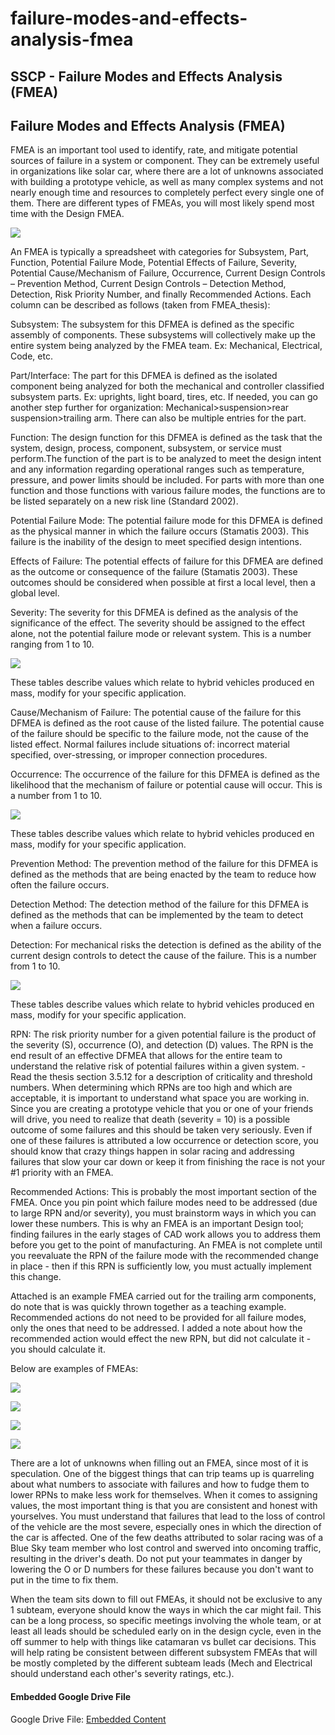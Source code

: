 # failure-modes-and-effects-analysis-fmea

## SSCP - Failure Modes and Effects Analysis (FMEA)

## Failure Modes and Effects Analysis (FMEA)

FMEA is an important tool used to identify, rate, and mitigate potential sources of failure in a system or component.  They can be extremely useful in organizations like solar car, where there are a lot of unknowns associated with building a prototype vehicle, as well as many complex systems and not nearly enough time and resources to completely perfect every single one of them.  There are different types of FMEAs, you will most likely spend most time with the Design FMEA.

![](../../../assets/image_f7776e6745.jpg)

An FMEA is typically a spreadsheet with categories for Subsystem, Part, Function, Potential Failure Mode, Potential Effects of Failure, Severity, Potential Cause/Mechanism of Failure, Occurrence, Current Design Controls – Prevention Method, Current Design Controls – Detection Method, Detection, Risk Priority Number, and finally Recommended Actions.  Each column can be described as follows (taken from FMEA\_thesis):

Subsystem: The subsystem for this DFMEA is defined as the specific assembly of components. These subsystems will collectively make up the entire system being analyzed by the FMEA team. Ex: Mechanical, Electrical, Code, etc.

Part/Interface: The part for this DFMEA is defined as the isolated component being analyzed for both the mechanical and controller classified subsystem parts.  Ex: uprights, light board, tires, etc.  If needed, you can go another step further for organization: Mechanical>suspension>rear suspension>trailing arm.  There can also be multiple entries for the part.

Function: The design function for this DFMEA is defined as the task that the system, design, process, component, subsystem, or service must perform.The function of the part is to be analyzed to meet the design intent and any information regarding operational ranges such as temperature, pressure, and power limits should be included. For parts with more than one function and those functions with various failure modes, the functions are to be listed separately on a new risk line (Standard 2002).

Potential Failure Mode: The potential failure mode for this DFMEA is defined as the physical manner in which the failure occurs (Stamatis 2003). This failure is the inability of the design to meet specified design intentions.

Effects of Failure: The potential effects of failure for this DFMEA are defined as the outcome or consequence of the failure (Stamatis 2003). These outcomes should be considered when possible at first a local level, then a global level.

Severity: The severity for this DFMEA is defined as the analysis of the significance of the effect. The severity should be assigned to the effect alone, not the potential failure mode or relevant system. This is a number ranging from 1 to 10.

![](../../../assets/image_1e24c801fd.jpg)

These tables describe values which relate to hybrid vehicles produced en mass, modify for your specific application.

Cause/Mechanism of Failure: The potential cause of the failure for this DFMEA is defined as the root cause of the listed failure. The potential cause of the failure should be specific to the failure mode, not the cause of the listed effect. Normal failures include situations of: incorrect material specified, over-stressing, or improper connection procedures.

Occurrence: The occurrence of the failure for this DFMEA is defined as the likelihood that the mechanism of failure or potential cause will occur. This is a number from 1 to 10.

![](../../../assets/image_6ac51bacca.jpg)

These tables describe values which relate to hybrid vehicles produced en mass, modify for your specific application.

Prevention Method: The prevention method of the failure for this DFMEA is defined as the methods that are being enacted by the team to reduce how often the failure occurs.

Detection Method: The detection method of the failure for this DFMEA is defined as the methods that can be implemented by the team to detect when a failure occurs.

Detection: For mechanical risks the detection is defined as the ability of the current design controls to detect the cause of the failure.  This is a number from 1 to 10.

![](../../../assets/image_12f7d28b53.jpg)

These tables describe values which relate to hybrid vehicles produced en mass, modify for your specific application.

RPN: The risk priority number for a given potential failure is the product of the severity (S), occurrence (O), and detection (D) values. The RPN is the end result of an effective DFMEA that allows for the entire team to understand the relative risk of potential failures within a given system. - Read the thesis section 3.5.12 for a description of criticality and threshold numbers.  When determining which RPNs are too high and which are acceptable, it is important to understand what space you are working in.  Since you are creating a prototype vehicle that you or one of your friends will drive, you need to realize that death (severity = 10) is a possible outcome of some failures and this should be taken very seriously.  Even if one of these failures is attributed a low occurrence or detection score, you should know that crazy things happen in solar racing and addressing failures that slow your car down or keep it from finishing the race is not your #1 priority with an FMEA.

Recommended Actions:  This is probably the most important section of the FMEA.  Once you pin point which failure modes need to be addressed (due to large RPN and/or severity), you must brainstorm ways in which you can lower these numbers.  This is why an FMEA is an important Design tool; finding failures in the early stages of CAD work allows you to address them before you get to the point of manufacturing.  An FMEA is not complete until you reevaluate the RPN of the failure mode with the recommended change in place - then if this RPN is sufficiently low, you must actually implement this change.

Attached is an example FMEA carried out for the trailing arm components, do note that is was quickly thrown together as a teaching example.  Recommended actions do not need to be provided for all failure modes, only the ones that need to be addressed.  I added a note about how the recommended action would effect the new RPN, but did not calculate it - you should calculate it.

Below are examples of FMEAs:

![](../../../assets/image_62383450bf.jpg)

![](../../../assets/image_083112aeef.jpg)

![](../../../assets/image_1304dac7a8.jpg)

![](../../../assets/image_61dc3dcd1a.jpg)

There are a lot of unknowns when filling out an FMEA, since most of it is speculation.  One of the biggest things that can trip teams up is quarreling about what numbers to associate with failures and how to fudge them to lower RPNs to make less work for themselves.  When it comes to assigning values, the most important thing is that you are consistent and honest with yourselves.  You must understand that failures that lead to the loss of control of the vehicle are the most severe, especially ones in which the direction of the car is affected.  One of the few deaths attributed to solar racing was of a Blue Sky team member who lost control and swerved into oncoming traffic, resulting in the driver's death.  Do not put your teammates in danger by lowering the O or D numbers for these failures because you don't want to put in the time to fix them.

When the team sits down to fill out FMEAs, it should not be exclusive to any 1 subteam, everyone should know the ways in which the car might fail.  This can be a long process, so specific meetings involving the whole team, or at least all leads should be scheduled early on in the design cycle, even in the off summer to help with things like catamaran vs bullet car decisions.  This will help rating be consistent between different subsystem FMEAs that will be mostly completed by the different subteam leads (Mech and Electrical should understand each other's severity ratings, etc.).

#### Embedded Google Drive File

Google Drive File: [Embedded Content](https://drive.google.com/embeddedfolderview?id=1msnm54FcjSTJC-5x5PPywe9Ojrwo5vJs#list)

